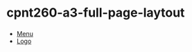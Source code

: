 # cpnt260-a3-full-page-laytout

### 
- [Menu](https://youtu.be/urol_SD1wz4?si=QzyV1Vx0hBobhlfd)
- [Logo](https://www.tutorialspoint.com/css/css_positioning.htm#:~:text=Absolute%20Positioning&text=top%2Dleft%20corner.-,You%20can%20use%20two%20values%20top%20and%20left%20along%20with,a%20negative%20value%20for%20top.)
